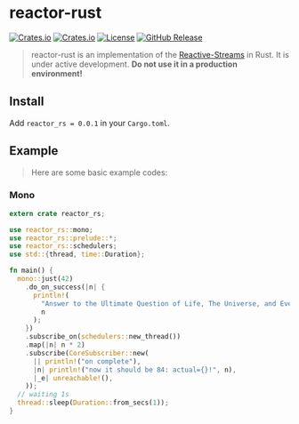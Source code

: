 # reactor-rust

[![Crates.io](https://img.shields.io/crates/v/reactor_rs)](https://crates.io/crates/reactor_rs)
[![Crates.io](https://img.shields.io/crates/d/reactor_rs)](https://crates.io/crates/reactor_rs)
[![License](https://img.shields.io/github/license/jjeffcaii/reactor-rust.svg)](https://github.com/jjeffcaii/reactor-rust/blob/master/LICENSE)
[![GitHub Release](https://img.shields.io/github/release-pre/jjeffcaii/reactor-rust.svg)](https://github.com/jjeffcaii/reactor-rust/releases)

> reactor-rust is an implementation of the [Reactive-Streams](https://www.reactive-streams.org) in Rust.
It is under active development. **Do not use it in a production environment!**

## Install

Add `reactor_rs = 0.0.1` in your `Cargo.toml`.

## Example

> Here are some basic example codes:

### Mono

```rust
extern crate reactor_rs;

use reactor_rs::mono;
use reactor_rs::prelude::*;
use reactor_rs::schedulers;
use std::{thread, time::Duration};

fn main() {
  mono::just(42)
    .do_on_success(|n| {
      println!(
        "Answer to the Ultimate Question of Life, The Universe, and Everything: {}",
        n
      );
    })
    .subscribe_on(schedulers::new_thread())
    .map(|n| n * 2)
    .subscribe(CoreSubscriber::new(
      || println!("on complete"),
      |n| println!("now it should be 84: actual={}!", n),
      |_e| unreachable!(),
    ));
  // waiting 1s
  thread::sleep(Duration::from_secs(1));
}
```
